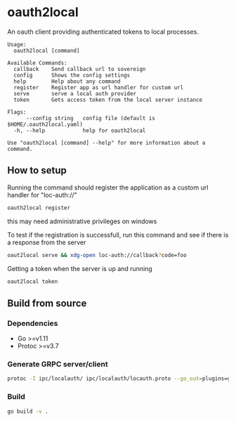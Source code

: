 # oauth2local

An oauth client providing authenticated tokens to local processes.

```plain
Usage:
  oauth2local [command]

Available Commands:
  callback    Send callback url to sovereign
  config      Shows the config settings
  help        Help about any command
  register    Register app as url handler for custom url
  serve       serve a local auth provider
  token       Gets access token from the local server instance

Flags:
      --config string   config file (default is $HOME/.oauth2local.yaml)
  -h, --help            help for oauth2local

Use "oauth2local [command] --help" for more information about a command.
```

## How to setup

Running the command should register the application as a custom url handler for "loc-auth://"

```bash
oauth2local register
```

this may need administrative privileges on windows

To test if the registration is successfull, run this command and see if there is a response from the server

```bash
oaut2local serve && xdg-open loc-auth://callback?code=foo
```

Getting a token when the server is up and running

```bash
oaut2local token
```

## Build from source

### Dependencies

- Go >=v1.11
- Protoc >=v3.7

### Generate GRPC server/client

```bash
protoc -I ipc/localauth/ ipc/localauth/locauth.proto --go_out=plugins=grpc:ipc/localauth
```

### Build

```bash
go build -v .
```
